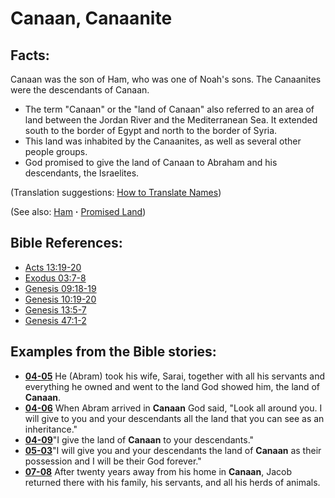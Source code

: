 # Canaan, Canaanite #

## Facts: ##

Canaan was the son of Ham, who was one of Noah's sons. The Canaanites were the descendants of Canaan.

* The term "Canaan" or the "land of Canaan" also referred to an area of land between the Jordan River and the Mediterranean Sea. It extended south to the border of Egypt and north to the border of Syria.
* This land was inhabited by the Canaanites, as well as several other people groups.
* God promised to give the land of Canaan to Abraham and his descendants, the Israelites.

(Translation suggestions: [How to Translate Names](https://git.door43.org/Door43/en-ta-translate-vol1/src/master/content/translate_names.md))

(See also: [Ham](../other/ham.md) **·** [Promised Land](../kt/promisedland.md))

## Bible References: ##

* [Acts 13:19-20](https://door43.org/en/bible/notes/act/13/19)
* [Exodus 03:7-8](https://door43.org/en/bible/notes/exo/03/07)
* [Genesis 09:18-19](https://door43.org/en/bible/notes/gen/09/18)
* [Genesis 10:19-20](https://door43.org/en/bible/notes/gen/10/19)
* [Genesis 13:5-7](https://door43.org/en/bible/notes/gen/13/05)
* [Genesis 47:1-2](https://door43.org/en/bible/notes/gen/47/01)

## Examples from the Bible stories: ##

* __[04-05](https://door43.org/en/obs/notes/frames/04-05)__ He (Abram) took his wife, Sarai, together with all his servants and everything he owned and went to the land God showed him, the land of __Canaan__.
* __[04-06](https://door43.org/en/obs/notes/frames/04-06)__ When Abram arrived in __Canaan__  God said, "Look all around you. I will give to you and your descendants all the land that you can see as an inheritance."
* __[04-09](https://door43.org/en/obs/notes/frames/04-09)__"I give the land of __Canaan__  to your descendants."
* __[05-03](https://door43.org/en/obs/notes/frames/05-03)__"I will give you and your descendants the land of __Canaan__  as their possession and I will be their God forever."
* __[07-08](https://door43.org/en/obs/notes/frames/07-08)__ After twenty years away from his home in __Canaan__, Jacob returned there with his family, his servants, and all his herds of animals.


